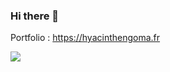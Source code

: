 ### Hi there 👋
Portfolio : https://hyacinthengoma.fr

<img src ="https://cdn.jsdelivr.net/gh/devicons/devicon/icons/symfony/symfony-original.svg" width="100px" />
<!--
**hyacinthengoma/hyacinthengoma** is a ✨ _special_ ✨ repository because its `README.md` (this file) appears on your GitHub profile.

Here are some ideas to get you started:


- 🔭 I’m currently working on ...
- 🌱 I’m currently learning ...
- 👯 I’m looking to collaborate on ...
- 🤔 I’m looking for help with ...
- 💬 Ask me about ...
- 📫 How to reach me: ...
- 😄 Pronouns: ...
- ⚡ Fun fact: ...
-->

![Metrics](https://github.com/hyacinthengoma/hyacinthengoma/blob/main/github-metrics.svg)

